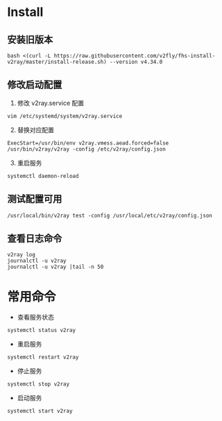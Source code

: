 # Install
## 安装旧版本
~~~
bash <(curl -L https://raw.githubusercontent.com/v2fly/fhs-install-v2ray/master/install-release.sh) --version v4.34.0
~~~

## 修改启动配置
1. 修改 v2ray.service 配置 

`vim /etc/systemd/system/v2ray.service`

2. 替换对应配置

`ExecStart=/usr/bin/env v2ray.vmess.aead.forced=false /usr/bin/v2ray/v2ray -config /etc/v2ray/config.json`

3. 重启服务

`systemctl daemon-reload`
## 测试配置可用

`/usr/local/bin/v2ray test -config /usr/local/etc/v2ray/config.json`

## 查看日志命令
~~~
v2ray log
journalctl -u v2ray
journalctl -u v2ray |tail -n 50
~~~

# 常用命令

- 查看服务状态

`systemctl status v2ray`

- 重启服务

`systemctl restart v2ray`

- 停止服务

`systemctl stop v2ray`
- 启动服务

`systemctl start v2ray`

